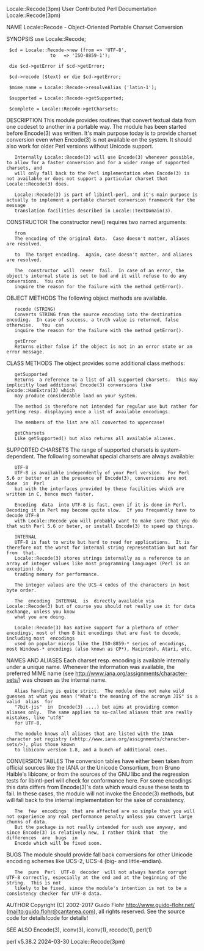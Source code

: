 Locale::Recode(3pm)					      User Contributed Perl Documentation					   Locale::Recode(3pm)

NAME
       Locale::Recode - Object-Oriented Portable Charset Conversion

SYNOPSIS
	 use Locale::Recode;

	 $cd = Locale::Recode->new (from => 'UTF-8',
				    to	 => 'ISO-8859-1');

	 die $cd->getError if $cd->getError;

	 $cd->recode ($text) or die $cd->getError;

	 $mime_name = Locale::Recode->resolveAlias ('latin-1');

	 $supported = Locale::Recode->getSupported;

	 $complete = Locale::Recode->getCharsets;

DESCRIPTION
       This module provides routines that convert textual data from one codeset to another in a portable way.  The module has been started before Encode(3)
       was written.  It's main purpose today is to provide charset conversion even when Encode(3) is not available on the system.  It should also work for
       older Perl versions without Unicode support.

       Internally Locale::Recode(3) will use Encode(3) whenever possible, to allow for a faster conversion and for a wider range of supported charsets, and
       will only fall back to the Perl implementation when Encode(3) is not available or does not support a particular charset that Locale::Recode(3) does.

       Locale::Recode(3) is part of libintl-perl, and it's main purpose is actually to implement a portable charset conversion framework for the message
       translation facilities described in Locale::TextDomain(3).

CONSTRUCTOR
       The constructor new() requires two named arguments:

       from
	   The encoding of the original data.  Case doesn't matter, aliases are resolved.

       to  The target encoding.	 Again, case doesn't matter, and aliases are resolved.

       The  constructor	 will  never  fail.  In case of an error, the object's internal state is set to bad and it will refuse to do any conversions.  You can
       inquire the reason for the failure with the method getError().

OBJECT METHODS
       The following object methods are available.

       recode (STRING)
	   Converts STRING from the source encoding into the destination encoding.  In case of success, a truth value is returned, false otherwise.   You  can
	   inquire the reason for the failure with the method getError().

       getError
	   Returns either false if the object is not in an error state or an error message.

CLASS METHODS
       The object provides some additional class methods:

       getSupported
	   Returns  a reference to a list of all supported charsets.  This may implicitly load additional Encode(3) conversions like Encode::HanExtra(3) which
	   may produce considerable load on your system.

	   The method is therefore not intended for regular use but rather for getting resp. displaying once a list of available encodings.

	   The members of the list are all converted to uppercase!

       getCharsets
	   Like getSupported() but also returns all available aliases.

SUPPORTED CHARSETS
       The range of supported charsets is system-dependent.  The following somewhat special charsets are always available:

       UTF-8
	   UTF-8 is available independently of your Perl version.  For Perl 5.6 or better or in the presence of Encode(3), conversions are not	done  in  Perl
	   but with the interfaces provided by these facilities which are written in C, hence much faster.

	   Encoding  data  into UTF-8 is fast, even if it is done in Perl.  Decoding it in Perl may become quite slow.	If you frequently have to decode UTF-8
	   with Locale::Recode you will probably want to make sure that you do that with Perl 5.6 or beter, or install Encode(3) to speed up things.

       INTERNAL
	   UTF-8 is fast to write but hard to read for applications.  It is therefore not the worst for internal string representation but not far from	 that.
	   Locale::Recode(3) stores strings internally as a reference to an array of integer values like most programming languages (Perl is an exception) do,
	   trading memory for performance.

	   The integer values are the UCS-4 codes of the characters in host byte order.

	   The	encoding  INTERNAL  is	directly available via Locale::Recode(3) but of course you should not really use it for data exchange, unless you know
	   what you are doing.

       Locale::Recode(3) has native support for a plethora of other encodings, most of them 8 bit encodings that are fast to decode, including most  encodings
       used on popular micros like the ISO-8859-* series of encodings, most Windows-* encodings (also known as CP*), Macintosh, Atari, etc.

NAMES AND ALIASES
       Each  charset  resp.  encoding  is  available  internally  under	 a  unique name.  Whenever the information was available, the preferred MIME name (see
       <http://www.iana.org/assignments/character-sets/>) was chosen as the internal name.

       Alias handling is quite strict.	The module does not make wild guesses at what you mean ("What's the meaning of the acronym JIS" is a valid  alias  for
       "7bit-jis"  in  Encode(3) ....) but aims at providing common aliases only.  The same applies to so-called aliases that are really mistakes, like "utf8"
       for UTF-8.

       The module knows all aliases that are listed with the IANA character set registry (<http://www.iana.org/assignments/character-sets/>), plus those known
       to libiconv version 1.8, and a bunch of additional ones.

CONVERSION TABLES
       The conversion tables have either been taken from official sources like the IANA or the Unicode Consortium, from Bruno Haible's libiconv, or  from  the
       sources	of  the	 GNU  libc  and	 the  regression  tests	 for  libintl-perl will check for conformance here.  For some encodings this data differs from
       Encode(3)'s data which would cause these tests to fail.	In these cases, the module will not invoke the Encode(3) methods, but will fall	 back  to  the
       internal implementation for the sake of consistency.

       The  few	 encodings  that are affected are so simple that you will not experience any real performance penalty unless you convert large chunks of data.
       But the package is not really intended for such use anyway, and since Encode(3) is relatively new, I rather think that  the  differences	 are  bugs  in
       Encode which will be fixed soon.

BUGS
       The module should provide fall back conversions for other Unicode encoding schemes like UCS-2, UCS-4 (big- and little-endian).

       The  pure  Perl	UTF-8  decoder	will not always handle corrupt UTF-8 correctly, especially at the end and at the beginning of the string.  This is not
       likely to be fixed, since the module's intention is not to be a consistency checker for UTF-8 data.

AUTHOR
       Copyright (C) 2002-2017 Guido Flohr <http://www.guido-flohr.net/> (<mailto:guido.flohr@cantanea.com>), all rights reserved.  See the  source  code  for
       details!code for details!

SEE ALSO
       Encode(3), iconv(3), iconv(1), recode(1), perl(1)

perl v5.38.2								  2024-03-30							   Locale::Recode(3pm)
